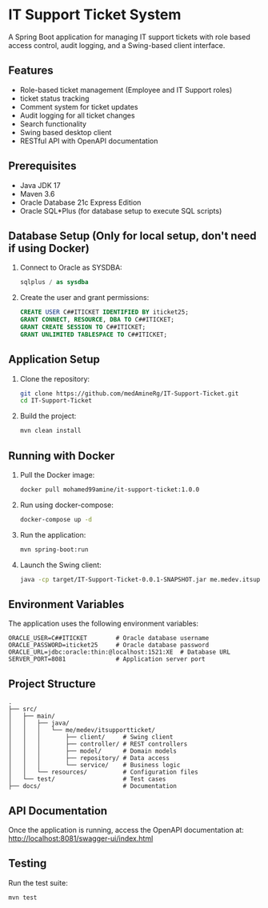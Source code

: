 # IT Support Ticket System

A Spring Boot application for managing IT support tickets with role based access control, audit logging, and a Swing-based client interface.

## Features

- Role-based ticket management (Employee and IT Support roles)
- ticket status tracking
- Comment system for ticket updates
- Audit logging for all ticket changes
- Search functionality
- Swing based desktop client
- RESTful API with OpenAPI documentation

## Prerequisites

- Java JDK 17
- Maven 3.6
- Oracle Database 21c Express Edition
- Oracle SQL\*Plus (for database setup to execute SQL scripts)

## Database Setup (Only for local setup, don't need if using Docker)

1. Connect to Oracle as SYSDBA:

   ```sql
   sqlplus / as sysdba
   ```

2. Create the user and grant permissions:

   ```sql
   CREATE USER C##ITICKET IDENTIFIED BY iticket25;
   GRANT CONNECT, RESOURCE, DBA TO C##ITICKET;
   GRANT CREATE SESSION TO C##ITICKET;
   GRANT UNLIMITED TABLESPACE TO C##ITICKET;
   ```

## Application Setup

1. Clone the repository:

   ```bash
   git clone https://github.com/medAmineRg/IT-Support-Ticket.git
   cd IT-Support-Ticket
   ```

2. Build the project:

   ```bash
   mvn clean install
   ```

## Running with Docker

1. Pull the Docker image:

   ```bash
   docker pull mohamed99amine/it-support-ticket:1.0.0
   ```

2. Run using docker-compose:

   ```bash
   docker-compose up -d
   ```

3. Run the application:

   ```bash
   mvn spring-boot:run
   ```

4. Launch the Swing client:
   ```bash
   java -cp target/IT-Support-Ticket-0.0.1-SNAPSHOT.jar me.medev.itsupportticket.client.TicketClientApp
   ```

## Environment Variables

The application uses the following environment variables:

```properties
ORACLE_USER=C##ITICKET        # Oracle database username
ORACLE_PASSWORD=iticket25     # Oracle database password
ORACLE_URL=jdbc:oracle:thin:@localhost:1521:XE  # Database URL
SERVER_PORT=8081              # Application server port
```

## Project Structure

```
.
├── src/
│   ├── main/
│   │   ├── java/
│   │   │   └── me/medev/itsupportticket/
│   │   │       ├── client/     # Swing client
│   │   │       ├── controller/ # REST controllers
│   │   │       ├── model/      # Domain models
│   │   │       ├── repository/ # Data access
│   │   │       └── service/    # Business logic
│   │   └── resources/          # Configuration files
│   └── test/                   # Test cases
├── docs/                       # Documentation
```


## API Documentation

Once the application is running, access the OpenAPI documentation at: [http://localhost:8081/swagger-ui/index.html](http://localhost:8081/swagger-ui/index.html)

## Testing

Run the test suite:

```bash
mvn test
```